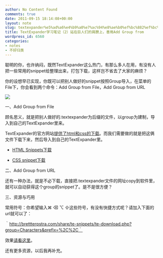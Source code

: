 ```yaml
---
author: No Content Found
comments: true
date: 2011-09-15 18:14:08+00:00
layout: note
slug: textexpander%e5%ad%a6%e4%b9%a0%e7%ac%94%e8%ae%b0%ef%bc%882%ef%bc%89%e7%ab%99%e5%9c%a8%e5%b7%a8%e4%ba%ba%e4%bb%ac%e7%9a%84%e8%82%a9%e8%86%80%e4%b8%8a%ef%bc%8c%e5%96%84%e7%94%a8add-group-from
title: TextExpander学习笔记（2）站在巨人们的肩膀上，善用Add Group from
wordpress_id: 6560
categories:
- notes
- 不好归类
---
```


聪明的你，也许纳闷，既然TextExpander这么热门，有那么多人在用，有没有人把一些常用的snippet给整理出来，打包下载，这样岂不省去了大家的麻烦？





你的设想早已实现，你既可以把别人做好的snippet按照Group导入，在菜单的File下，你会看到两个命令：Add Group from File，Add Group from URL





![](http://media.tumblr.com/tumblr_lrkrzx2l3t1qz6vj8.png)





一、Add Group from File





顾名思义，就是把别人做好的.textexpander为后缀的文件，以group为建制，导入到自己的TextExpander里来。





TextExpander的官方网站[提供了html和css的下载](http://www.smilesoftware.com/TextExpander/snippets.html)。而我们需要做的就是把这俩文件下载下来，然后导入到自己的TextExpander里。





  * [HTML Snippets下载](http://smilesoftware.com/te3/html.textexpander)



  * [CSS snippet下载](http://smilesoftware.com/te3/css.textexpander)




二、Add Group from URL





还有一种办法，就是不必下载，直接把.textexpander文件的网址copy到软件里，就可以自动获得这个group的snippet了。是不是很方便？





三、资源与巧用





常用符号：你希望输入⌘ ⌫ ⌥ ⇧这些符号，有没有快捷方式呢？请加入下面的url就可以了：





｀http://brettterpstra.com/share/te-snippets/te-download.php?group=Characters&prefix=%2C%2C｀





效果[请看这里](http://brettterpstra.com/share/te-snippets/index.php?group=Characters&prefix=,,)。





还有更多资源，以后我再补充。
